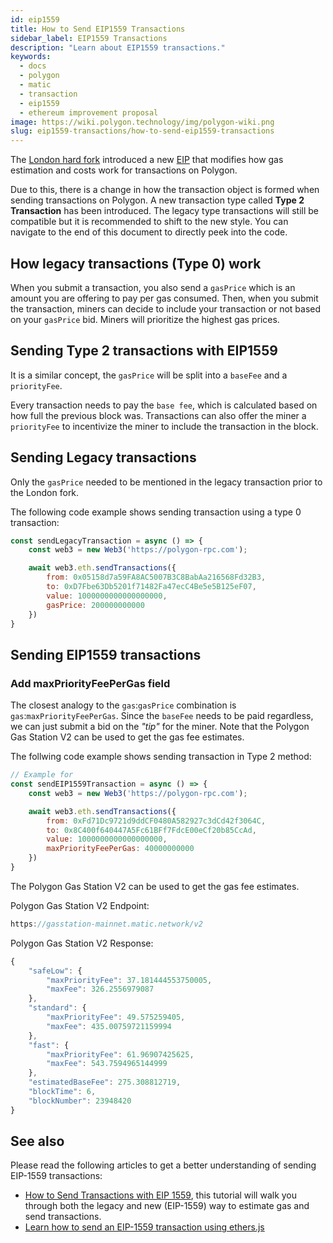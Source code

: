 ```yaml
---
id: eip1559
title: How to Send EIP1559 Transactions
sidebar_label: EIP1559 Transactions
description: "Learn about EIP1559 transactions."
keywords:
  - docs
  - polygon
  - matic
  - transaction
  - eip1559
  - ethereum improvement proposal
image: https://wiki.polygon.technology/img/polygon-wiki.png
slug: eip1559-transactions/how-to-send-eip1559-transactions
---
```


The [London hard fork](https://blog.polygon.technology/eip-1559-upgrades-are-going-live-on-polygon-mainnet/) introduced a new [EIP](https://eips.ethereum.org/EIPS/eip-1559) that modifies how gas estimation and costs work for transactions on Polygon.

Due to this, there is a change in how the transaction object is formed when sending transactions on Polygon. A new transaction type called **Type 2 Transaction** has been introduced. The legacy type transactions will still be compatible but it is recommended to shift to the new style. You can navigate to the end of this document to directly peek into the code.

## How legacy transactions (Type 0) work

When you submit a transaction, you also send a `gasPrice` which is an amount you are offering to pay per gas consumed. Then, when you submit the transaction, miners can decide to include your transaction or not based on your `gasPrice` bid. Miners will prioritize the highest gas prices.

## Sending Type 2 transactions with EIP1559

It is a similar concept, the `gasPrice` will be split into a `baseFee` and a `priorityFee`.

Every transaction needs to pay the `base fee`, which is calculated based on how full the previous block was. Transactions can also offer the miner a `priorityFee` to incentivize the miner to include the transaction in the block.

## Sending Legacy transactions

Only the `gasPrice` needed to be mentioned in the legacy transaction prior to the London fork.

The following code example shows sending transaction using a type 0 transaction:

```jsx
const sendLegacyTransaction = async () => {
    const web3 = new Web3('https://polygon-rpc.com');

    await web3.eth.sendTransactions({
        from: 0x05158d7a59FA8AC5007B3C8BabAa216568Fd32B3,
        to: 0xD7Fbe63Db5201f71482Fa47ecC4Be5e5B125eF07,
        value: 1000000000000000000,
        gasPrice: 200000000000
    })
}
```

## Sending EIP1559 transactions

### Add maxPriorityFeePerGas field

The closest analogy to the `gas`:`gasPrice` combination is `gas`:`maxPriorityFeePerGas`. Since the `baseFee` needs to be paid regardless, we can just submit a bid on the *"tip"* for the miner. Note that the Polygon Gas Station V2 can be used to get the gas fee estimates.

The follwing code example shows sending transaction in Type 2 method:

```jsx
// Example for
const sendEIP1559Transaction = async () => {
    const web3 = new Web3('https://polygon-rpc.com');

    await web3.eth.sendTransactions({
        from: 0xFd71Dc9721d9ddCF0480A582927c3dCd42f3064C,
        to: 0x8C400f640447A5Fc61BFf7FdcE00eCf20b85CcAd,
        value: 1000000000000000000,
        maxPriorityFeePerGas: 40000000000
    })
}
```

The Polygon Gas Station V2 can be used to get the gas fee estimates.

Polygon Gas Station V2 Endpoint:

```jsx
https://gasstation-mainnet.matic.network/v2
```

Polygon Gas Station V2 Response:

```jsx
{
	"safeLow": {
		"maxPriorityFee": 37.181444553750005,
		"maxFee": 326.2556979087
	},
	"standard": {
		"maxPriorityFee": 49.575259405,
		"maxFee": 435.00759721159994
	},
	"fast": {
		"maxPriorityFee": 61.96907425625,
		"maxFee": 543.7594965144999
	},
	"estimatedBaseFee": 275.308812719,
	"blockTime": 6,
	"blockNumber": 23948420
}
```

## See also

Please read the following articles to get a better understanding of sending EIP-1559 transactions:

* [How to Send Transactions with EIP 1559](https://docs.alchemy.com/alchemy/guides/eip-1559/send-tx-eip-1559), this tutorial will walk you through both the legacy and new (EIP-1559) way to estimate gas and send transactions.
* [Learn how to send an EIP-1559 transaction using ethers.js](https://www.quicknode.com/guides/web3-sdks/how-to-send-an-eip-1559-transaction)
